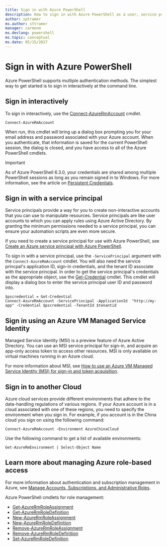 ```yaml
---
title: Sign in with Azure PowerShell
description: How to sign in with Azure PowerShell as a user, service principal, or with MSI.
author: sptramer
ms.author: sttramer
manager: carmonm
ms.devlang: powershell
ms.topic: conceptual
ms.date: 05/15/2017
---
```

# Sign in with Azure PowerShell

Azure PowerShell supports multiple authentication methods. The simplest way to get started is to sign in
interactively at the command line.

## Sign in interactively

To sign in interactively, use the [Connect-AzureRmAccount](/powershell/module/azurerm.profile/connect-azurermaccount) cmdlet.

```azurepowershell
Connect-AzureRmAccount
```

When run, this cmdlet will bring up a dialog box prompting you for your email address and password associated with your Azure account. When you authenticate, that information is saved for the current PowerShell session, the dialog is closed, and you have access to all of the Azure PowerShell cmdlets.

> [!IMPORTANT]
> As of Azure PowerShell 6.3.0, your credentials are shared among multiple PowerShell sessions as long as you remain
> signed in to Windows. For more information, see the article on [Persistent Credentials](context-persistence.md).

## Sign in with a service principal

Service principals provide a way for you to create non-interactive accounts that you can use to
manipulate resources. Service principals are like user accounts to which you can apply rules using
Azure Active Directory. By granting the minimum permissions needed to a service principal, you can
ensure your automation scripts are even more secure.

If you need to create a service principal for use with Azure PowerShell, see [Create an Azure service principal with Azure PowerShell](create-azure-service-principal-azureps.md).

To sign in with a service principal, use the `-ServicePrincipal` argument with the `Connect-AzureRmAccount` cmdlet. You will also need the service princpal's application ID,
sign-in credentials, and the tenant ID associate with the service principal. In order to get the service principal's credentials as the appropriate object, use the [Get-Credential](/powershell/module/microsoft.powershell.security/get-credential) cmdlet. This cmdlet will display a dialog box to enter the service principal user ID and password into.

```azurepowershell-interactive
$pscredential = Get-Credential
Connect-AzureRmAccount -ServicePrincipal -ApplicationId  "http://my-app" -Credential $pscredential -TenantId $tenantid
```

## Sign in using an Azure VM Managed Service Identity

Managed Service Identity (MSI) is a preview feature of Azure Active Directory. You can use an MSI
service principal for sign-in, and acquire an app-only access token to access other resources. MSI is only available on
virtual machines running in an Azure cloud.

For more information about MSI, see
[How to use an Azure VM Managed Service Identity (MSI) for sign-in and token acquisition](/azure/active-directory/msi-how-to-get-access-token-using-msi).

## Sign in to another Cloud

Azure cloud services provide different environments that adhere to the data-handling regulations of
various regions. If your Azure account is in a cloud associated with one of these regions, you need to specify the
environment when you sign in. For example, if you account is in the China cloud you sign on using
the following command:

```azurepowershell-interactive
Connect-AzureRmAccount -Environment AzureChinaCloud
```

Use the following command to get a list of available environments:

```azurepowershell-interactive
Get-AzureRmEnvironment | Select-Object Name
```

## Learn more about managing Azure role-based access

For more information about authentication and subscription management in Azure, see
[Manage Accounts, Subscriptions, and Administrative Roles](/azure/active-directory/role-based-access-control-configure).

Azure PowerShell cmdlets for role management:

* [Get-AzureRmRoleAssignment](/powershell/module/AzureRM.Resources/Get-AzureRmRoleAssignment)
* [Get-AzureRmRoleDefinition](/powershell/module/AzureRM.Resources/Get-AzureRmRoleDefinition)
* [New-AzureRmRoleAssignment](/powershell/module/AzureRM.Resources/New-AzureRmRoleAssignment)
* [New-AzureRmRoleDefinition](/powershell/module/AzureRM.Resources/New-AzureRmRoleDefinition)
* [Remove-AzureRmRoleAssignment](/powershell/module/AzureRM.Resources/Remove-AzureRmRoleAssignment)
* [Remove-AzureRmRoleDefinition](/powershell/module/AzureRM.Resources/Remove-AzureRmRoleDefinition)
* [Set-AzureRmRoleDefinition](/powershell/module/AzureRM.Resources/Set-AzureRmRoleDefinition)
